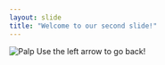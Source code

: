 ```yaml
---
layout: slide
title: "Welcome to our second slide!"
---
```

![Palp](https://media.makeameme.org/created/fuck-it-young-308e30f1e5.jpg)
Use the left arrow to go back!
